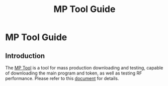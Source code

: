 ﻿---
title: "MP Tool Guide"
---

# MP Tool Guide

## Introduction
The [MP Tool](https://inplay.sharepoint.com/:u:/s/InPlaySupport/EeN2rHo3Dz9LvgdSUsQRYQABMbKZ-6KPm-iSr0L6M38a2g?e=Jcz0qM) is a tool for mass production downloading and testing, capable of downloading the main program and token, as well as testing RF performance. Please refer to this [document](https://inplay.sharepoint.com/:b:/s/InPlaySupport/EZCJVyXl6WRPrPTnYSAJP5cBRFmzF6aHl7yqys9YEcUE8Q?e=Ts5Bjr) for details. 
